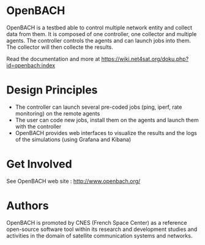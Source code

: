 OpenBACH
========

OpenBACH is a testbed able to control multiple network entity and collect data from them. It is composed of one controller, one collector and multiple agents. The controller controls the agents and can launch jobs into them. The collector will then collecte the results.

Read the documentation and more at https://wiki.net4sat.org/doku.php?id=openbach:index

Design Principles
=================
   * The controller can launch several pre-coded jobs (ping, iperf, rate monitoring) on the remote agents
   * The user can code new jobs, install them on the agents and launch them with the controller
   * OpenBACH provides web interfaces to visualize the results and the logs of the simulations (using Grafana and Kibana)
  
Get Involved
============
See OpenBACH web site : http://www.openbach.org/


Authors
=======

OpenBACH is promoted by CNES (French Space Center) as a reference open-source software tool within its research and development studies and activities in the domain of satellite communication systems and networks.
